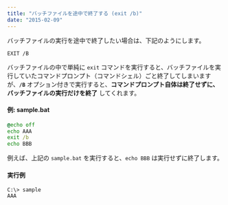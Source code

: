 ```yaml
---
title: "バッチファイルを途中で終了する (exit /b)"
date: "2015-02-09"
---
```


バッチファイルの実行を途中で終了したい場合は、下記のようにします。

```
EXIT /B
```

バッチファイルの中で単純に `exit` コマンドを実行すると、バッチファイルを実行していたコマンドプロンプト（コマンドシェル）ごと終了してしまいますが、__`/B`__ オプション付きで実行すると、__コマンドプロンプト自体は終了せずに、バッチファイルの実行だけを終了__ してくれます。

#### 例: sample.bat

```bat
@echo off
echo AAA
exit /b
echo BBB
```

例えば、上記の `sample.bat` を実行すると、`echo BBB` は実行せずに終了します。

#### 実行例

```
C:\> sample
AAA
```

